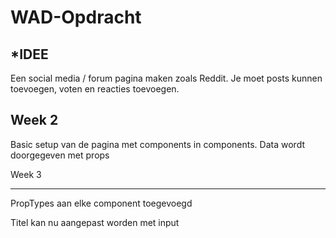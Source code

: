 # WAD-Opdracht

*IDEE
-------

Een social media / forum pagina maken zoals Reddit. Je moet posts kunnen toevoegen, voten en reacties toevoegen.


Week 2
--------

Basic setup van de pagina met components in components. Data wordt doorgegeven met props


Week 3
_______

PropTypes aan elke component toegevoegd

Titel kan nu aangepast worden met input
